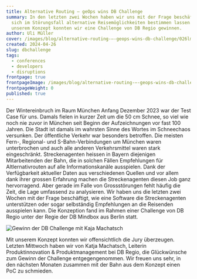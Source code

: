 ```yaml
---
title: Alternative Routing – geOps wins DB Challenge
summary: In den letzten zwei Wochen haben wir uns mit der Frage beschäftigt, wie
  sich im Störungsfall alternative Reisemöglichkeiten bestimmen lassen. Mit
  unserem Konzept konnten wir eine Challenge von DB Regio gewinnen.
author: Uli Müller
cover: /images/blog/alternative-routing-–-geops-wins-db-challenge/026lma_8543.jpg
created: 2024-04-26
slug: dbchallenge
tags:
  - conferences
  - developers
  - disruptions
frontpage: true
frontpageImage: /images/blog/alternative-routing-–-geops-wins-db-challenge/021lma_8345.jpg
frontpageWeight: 0
published: true
---
```

Der Wintereinbruch im Raum München Anfang Dezember 2023 war der Test Case für uns. Damals fielen in kurzer Zeit um die 50 cm Schnee, so viel wie noch nie zuvor in München seit Beginn der Aufzeichnungen vor fast 100 Jahren. Die Stadt ist damals im wahrsten Sinne des Wortes im Schneechaos versunken. Der öffentliche Verkehr war besonders betroffen. Die meisten Fern-, Regional- und S-Bahn-Verbindungen um München waren unterbrochen und auch alle anderen Verkehrsmittel waren stark eingeschränkt. Streckenagenten heissen in Bayern diejenigen Mitarbeitenden der Bahn, die in solchen Fällen Empfehlungen für Altlernativrouten auf alle Informationskanäle ausspielen. Dank der Verfügbarkeit aktueller Daten aus verschiedenen Quellen und vor allem dank ihrer grossen Erfahrung machen die Streckenagenten diesen Job ganz hervorragend. Aber gerade im Falle von Grossstörungen fehlt häufig die Zeit, die Lage umfassend zu analysieren. 
Wir haben uns die letzten zwei Wochen mit der Frage beschäftigt, wie eine Software die Streckenagenten unterstützen oder sogar selbständig Empfehlungen an die Reisenden ausspielen kann. Die Konzeption fand im Rahmen einer Challenge von DB Regio unter der Regie der DB Mindbox aus Berlin statt.

![Gewinn der DB Challenge mit Kaja Machatsch](/images/blog/alternative-routing-–-geops-wins-db-challenge/021lma_8345.jpg "Gewinn der DB Challenge mit Kaja Machatsch")


Mit unserem Konzept konnten wir offensichtlich die Jury überzeugen. Letzten Mittwoch haben wir von Katja Machatsch, Leiterin Produktinnovation & Produktmanagement bei DB Regio, die Glückwünsche zum Gewinn der Challenge entgegengenommen. Wir freuen uns sehr, in den nächsten Monaten zusammen mit der Bahn aus dem Konzept einen PoC zu schmieden.